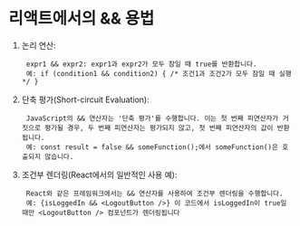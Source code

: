# 리액트에서의 && 용법

1. 논리 연산:

        expr1 && expr2: expr1과 expr2가 모두 참일 때 true를 반환합니다.
        예: if (condition1 && condition2) { /* 조건1과 조건2가 모두 참일 때 실행 */ }

2. 단축 평가(Short-circuit Evaluation):

        JavaScript의 && 연산자는 '단축 평가'를 수행합니다. 이는 첫 번째 피연산자가 거짓으로 평가될 경우, 두 번째 피연산자는 평가되지 않고, 첫 번째 피연산자의 값이 반환됩니다.
        예: const result = false && someFunction();에서 someFunction()은 호출되지 않습니다.


1. 조건부 렌더링(React에서의 일반적인 사용 예):

        React와 같은 프레임워크에서는 && 연산자를 사용하여 조건부 렌더링을 수행합니다.
        예: {isLoggedIn && <LogoutButton />} 이 코드에서 isLoggedIn이 true일 때만 <LogoutButton /> 컴포넌트가 렌더링됩니다